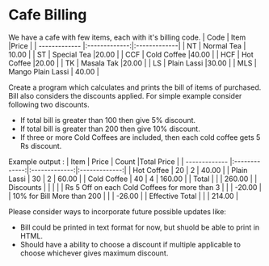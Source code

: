 # Cafe Billing

We have a cafe with few items, each with it's billing code.
| Code          | Item           |Price           |
| ------------- |:-------------:|:-------------|
| NT      | Normal Tea | 10.00 |
| ST      | Special Tea      |20.00 |
| CCF | Cold Coffee      |40.00 |
| HCF | Hot Coffee      |20.00 |
| TK | Masala Tak      |20.00 |
| LS | Plain Lassi      |30.00 |
| MLS | Mango Plain Lassi | 40.00 |

Create a program which calculates and prints the bill of items of purchased.
Bill also considers the discounts applied.
For simple example consider following two discounts.
  - If total bill is greater than 100 then give 5% discount.
  - If total bill is greater than 200 then give 10% discount.
  - If three or more Cold Coffees are included, then each cold coffee gets 5 Rs discount.

Example output :
| Item          | Price      | Count           |Total Price          |
| ------------- |:-------------:|:-------------:|:-------------:|
| Hot Coffee      | 20       | 2                | 40.00        |
| Plain Lassi      | 30       | 2                | 60.00         |
| Cold Coffee      | 40       | 4                | 160.00         |
| Total     |        |               |    260.00    |
| Discounts      |        |               |        |
| Rs 5 Off on each Cold Coffees for more than 3 |        |               | -20.00       |
| 10% for Bill More than 200      |        |               |    -26.00    |
| Effective Total     |        |               |    214.00    |

Please consider ways to incorporate future possible updates like:
  - Bill could be printed in text format for now, but shuold be able to print in HTML.
  - Should have a ability to choose a discount if multiple applicable to choose whichever gives maximum discount.


